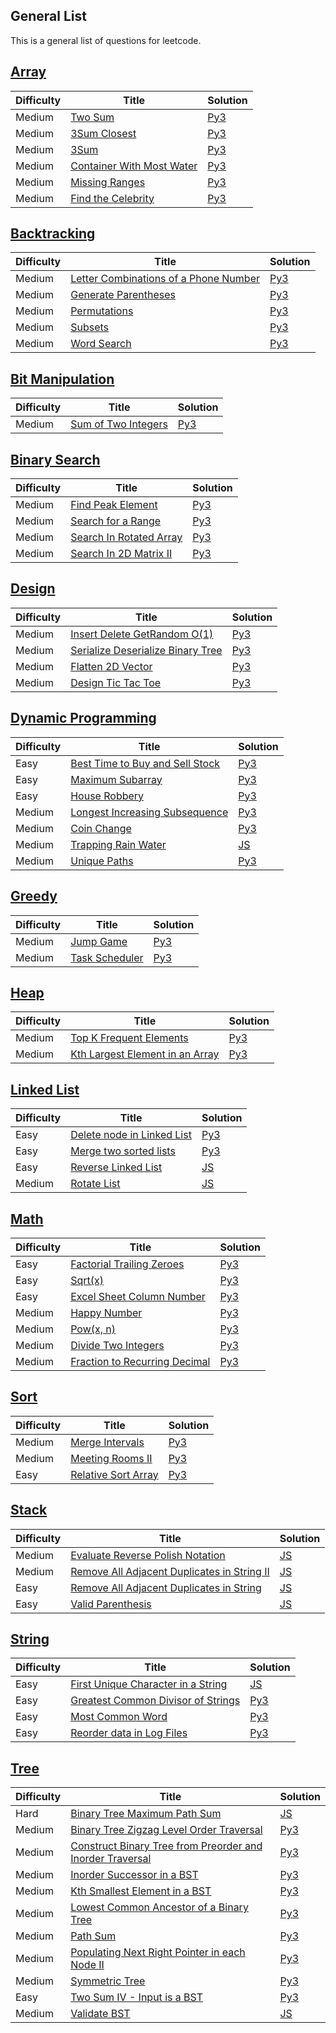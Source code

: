 ## General List

This is a general list of questions for leetcode.

[Array](https://leetcode.com/tag/array/)
--------

| Difficulty | Title | Solution |
| ---------- | ----- | -------- |
| Medium | [Two Sum](https://leetcode.com/problems/two-sum/) | [Py3](./algorithms/array/two-sum.py) |
| Medium | [3Sum Closest](https://leetcode.com/problems/3sum-closest/) | [Py3](./algorithms/array/3sum-closest.py) |
| Medium | [3Sum](https://leetcode.com/problems/3sum/) | [Py3](./algorithms/array/3sum.py) |
| Medium | [Container With Most Water](https://leetcode.com/problems/container-with-most-water/) | [Py3](./algorithms/array/containerWithMostWater.py) |
| Medium | [Missing Ranges](https://leetcode.com/problems/missing-ranges/) | [Py3](./algorithms/array/missing-ranges.py) |
| Medium | [Find the Celebrity](https://leetcode.com/problems/find-the-celebrity/) | [Py3](./algorithms/array/find-the-celebrity.py) |

[Backtracking](https://leetcode.com/tag/backtracking/)
--------

| Difficulty | Title | Solution |
| ---------- | ----- | -------- |
| Medium | [Letter Combinations of a Phone Number](https://leetcode.com/problems/letter-combinations-of-a-phone-number/) | [Py3](./algorithms/backtracking/letterCombinationsOfAPhoneNumber.py) |
| Medium | [Generate Parentheses](https://leetcode.com/problems/generate-parenthesis/) | [Py3](./algorithms/backtracking/generateParenthesis.py) |
| Medium | [Permutations](https://leetcode.com/problems/permutations/) | [Py3](./algorithms/backtracking/permutations.py) |
| Medium | [Subsets](https://leetcode.com/problems/subsets/) | [Py3](./algorithms/backtracking/subsets.py) |
| Medium | [Word Search](https://leetcode.com/problems/word-search/) | [Py3](./algorithms/backtracking/wordSearch.py) |

[Bit Manipulation](https://leetcode.com/tag/bit-manipulation/)
--------

| Difficulty | Title | Solution |
| ---------- | ----- | -------- |
| Medium | [Sum of Two Integers](https://leetcode.com/problems/sum-of-two-integers/) | [Py3](./algorithms/backtracking/sum-of-two-integers.py) |

[Binary Search](https://leetcode.com/tag/binary-search/)
--------

| Difficulty | Title | Solution |
| ---------- | ----- | -------- |
| Medium | [Find Peak Element](https://leetcode.com/problems/find-peak-element/) | [Py3](./algorithms/binary-search/findPeakElement.py) |
| Medium | [Search for a Range](https://leetcode.com/problems/find-first-and-last-position-of-element-in-sorted-array/) | [Py3](./algorithms/binary-search/searchForARange.py) |
| Medium | [Search In Rotated Array](https://leetcode.com/problems/search-in-rotated-sorted-array/) | [Py3](./algorithms/binary-search/search-in-rotated-sorted-array.py) |
| Medium | [Search In 2D Matrix II](https://leetcode.com/problems/search-a-2d-matrix-ii/) | [Py3](./algorithms/binary-search/search-a-2d-matrix-ii.py) |

[Design](https://leetcode.com/tag/design/)
--------

| Difficulty | Title | Solution |
| ---------- | ----- | -------- |
| Medium | [Insert Delete GetRandom O(1)](https://leetcode.com/problems/insert-delete-getrandom-o1/) | [Py3](./algorithms/design/insert-delete-getrandom-o1.py) |
| Medium | [Serialize Deserialize Binary Tree](https://leetcode.com/problems/serialize-and-deserialize-binary-tree/) | [Py3](./algorithms/design/serialize-and-deserialize-binary-tree.py) |
| Medium | [Flatten 2D Vector](https://leetcode.com/problems/flatten-2d-vector/) | [Py3](./algorithms/design/flatten-2d-vector.py) |
| Medium | [Design Tic Tac Toe](https://leetcode.com/problems/design-tic-tac-toe/) | [Py3](./algorithms/design/design-tic-tac-toe.py) |

[Dynamic Programming](https://leetcode.com/tag/dynamic-programming/)
--------

| Difficulty | Title | Solution |
| ---------- | ----- | -------- |
| Easy | [Best Time to Buy and Sell Stock](https://leetcode.com/problems/best-time-to-buy-and-sell-stock/) | [Py3](./algorithms/dynamic-programming/best-time-to-buy-and-sell-stock.py) |
| Easy | [Maximum Subarray](https://leetcode.com/problems/maximum-subarray/) | [Py3](./algorithms/dynamic-programming/maximum-subarray.py) |
| Easy | [House Robbery](https://leetcode.com/problems/house-robbery/) | [Py3](./algorithms/dynamic-programming/house-robbery.py) |
| Medium | [Longest Increasing Subsequence](https://leetcode.com/problems/longest-increasing-subsequence/) | [Py3](./algorithms/dynamic-programming/longest-increasing-subsequence.py) |
| Medium | [Coin Change](https://leetcode.com/problems/coin-change/) | [Py3](./algorithms/dynamic-programming/coin-change.py) |
| Medium | [Trapping Rain Water](https://leetcode.com/problems/trapping-rain-water/) | [JS](./algorithms/dynamic-programming/trapping-rain-water.js) |
| Medium | [Unique Paths](https://leetcode.com/problems/unique-paths/) | [Py3](./algorithms/dynamic-programming/unique-paths.py) |

[Greedy](https://leetcode.com/tag/greedy/)
--------

| Difficulty | Title | Solution |
| ---------- | ----- | -------- |
| Medium | [Jump Game](https://leetcode.com/problems/jump-game/) | [Py3](./algorithms/heap/jump-game.py) |
| Medium | [Task Scheduler](https://leetcode.com/problems/task-scheduler/) | [Py3](./algorithms/heap/task-scheduler.py) |

[Heap](https://leetcode.com/tag/heap/)
--------

| Difficulty | Title | Solution |
| ---------- | ----- | -------- |
| Medium | [Top K Frequent Elements](https://leetcode.com/problems/top-k-frequent-elements/) | [Py3](./algorithms/heap/topKFrequentElements.py) |
| Medium | [Kth Largest Element in an Array](https://leetcode.com/problems/kth-largest-element-in-an-array/) | [Py3](./algorithms/heap/kthLargestElementInArray.py) |

[Linked List](https://leetcode.com/tag/linked-list/)
--------

| Difficulty | Title | Solution |
| ---------- | ----- | -------- |
| Easy | [Delete node in Linked List](https://leetcode.com/problems/delete-node-in-linked-list/) | [Py3](./algorithms/linked-list/delete-node-in-linked-list.py) |
| Easy | [Merge two sorted lists](https://leetcode.com/problems/merge-two-sorted-lists/) | [Py3](./algorithms/linked-list/merge-two-sorted-lists.py) |
| Easy | [Reverse Linked List](https://leetcode.com/problems/reverse-linked-list/) | [JS](./algorithms/linked-list/reverse-linked-list.js) |
| Medium | [Rotate List](https://leetcode.com/problems/rotate-list/) | [JS](./algorithms/linked-list/rotate-list.js) |

[Math](https://leetcode.com/tag/math/)
--------

| Difficulty | Title | Solution |
| ---------- | ----- | -------- |
| Easy | [Factorial Trailing Zeroes](https://leetcode.com/problems/factorial-trailing-zeroes/) | [Py3](./algorithms/math/factorial-trailing-zeroes.py) |
| Easy | [Sqrt(x)](https://leetcode.com/problems/sqrtx/) | [Py3](./algorithms/math/sqrtx.py) |
| Easy | [Excel Sheet Column Number](https://leetcode.com/problems/excel-sheet-column-number/) | [Py3](./algorithms/math/excel-sheet-column-number.py) |
| Medium | [Happy Number](https://leetcode.com/problems/happy-number/) | [Py3](./algorithms/math/happyNumber.py) |
| Medium | [Pow(x, n)](https://leetcode.com/problems/powx-n/) | [Py3](./algorithms/math/powx-n.py) |
| Medium | [Divide Two Integers](https://leetcode.com/problems/divide-two-integers/) | [Py3](./algorithms/math/divide-two-integers.py) |
| Medium | [Fraction to Recurring Decimal](https://leetcode.com/problems/fraction-to-recurring-decimal/) | [Py3](./algorithms/math/fraction-to-recurring-decimal.py) |

[Sort](https://leetcode.com/tag/sort/)
--------

| Difficulty | Title | Solution |
| ---------- | ----- | -------- |
| Medium | [Merge Intervals](https://leetcode.com/problems/merge-intervals/) | [Py3](./algorithms/sort/merge-intervals.py) |
| Medium | [Meeting Rooms II](https://leetcode.com/problems/meeting-rooms-ii/) | [Py3](./algorithms/sort/meeting-rooms-ii.py) |
| Easy | [Relative Sort Array](https://leetcode.com/problems/relative-sort-array/) | [Py3](./algorithms/sort/relative-sort-array.py) |

[Stack](https://leetcode.com/tag/stack/)
--------

| Difficulty | Title | Solution |
| ---------- | ----- | -------- |
| Medium | [Evaluate Reverse Polish Notation](https://leetcode.com/problems/evaluate-reverse-polish-notation/) | [JS](./algorithms/tree/evaluate-reverse-polish-notation.py) |
| Medium | [Remove All Adjacent Duplicates in String II](https://leetcode.com/problems/remove-all-adjacent-duplicates-in-string-ii/) | [JS](./algorithms/tree/remove-all-adjacent-duplicates-in-string-ii.js) |
| Easy | [Remove All Adjacent Duplicates in String](https://leetcode.com/problems/remove-all-adjacent-duplicates-in-string/) | [JS](./algorithms/tree/remove-all-adjacent-duplicates-in-string.js) |
| Easy | [Valid Parenthesis](https://leetcode.com/problems/valid-parentheses/) | [JS](./algorithms/tree/valid-parentheses.js) |

[String](https://leetcode.com/tag/string/)
--------

| Difficulty | Title | Solution |
| ---------- | ----- | -------- |
| Easy | [First Unique Character in a String](https://leetcode.com/problems/first-unique-character-in-a-string/) | [JS](./algorithms/tree/first-unique-character-in-a-string.js) |
| Easy | [Greatest Common Divisor of Strings](https://leetcode.com/problems/greatest-common-divisor-of-strings/) | [Py3](./algorithms/tree/greatest-common-divisor-of-strings.py) |
| Easy | [Most Common Word](https://leetcode.com/problems/most-common-word/) | [Py3](./algorithms/tree/most-common-word.py) |
| Easy | [Reorder data in Log Files](https://leetcode.com/problems/reorder-data-in-log-files/) | [Py3](./algorithms/tree/reorder-data-in-log-files.py) |

[Tree](https://leetcode.com/tag/tree/)
--------

| Difficulty | Title | Solution |
| ---------- | ----- | -------- |
| Hard | [Binary Tree Maximum Path Sum](https://leetcode.com/problems/binary-tree-maximum-path-sum/) | [JS](./algorithms/tree/binary-tree-maximum-path-sum.js) |
| Medium | [Binary Tree Zigzag Level Order Traversal](https://leetcode.com/problems/binary-tree-zigzag-level-order-traversal/) | [Py3](./algorithms/tree/binaryTreeZigZagLevelOrderTraversal.py) |
| Medium | [Construct Binary Tree from Preorder and Inorder Traversal](https://leetcode.com/problems/construct-binary-tree-from-preorder-and-inorder-traversal/) | [Py3](./algorithms/tree/constructBinaryTreeFromInorderAndPreorder.py) |
| Medium | [Inorder Successor in a BST](https://leetcode.com/problems/inorder-successor-in-bst/) | [Py3](./algorithms/tree/inorder-successor-in-bst.py) |
| Medium | [Kth Smallest Element in a BST](https://leetcode.com/problems/kth-smallest-element-in-a-bst/) | [Py3](./algorithms/tree/kthSmallestElementInBst.py) |
| Medium | [Lowest Common Ancestor of a Binary Tree](https://leetcode.com/problems/lowest-common-ancestor-of-a-binary-tree/) | [Py3](./algorithms/tree/lowest-common-ancestor-of-a-binary-tree.py) |
| Medium | [Path Sum](https://leetcode.com/problems/path-sum/) | [Py3](./algorithms/tree/path-sum.py) |
| Medium | [Populating Next Right Pointer in each Node II](https://leetcode.com/problems/populating-next-right-pointers-in-each-node-ii/) | [Py3](./algorithms/tree/populating-next-right-pointers-in-each-node-ii.py) |
| Medium | [Symmetric Tree](https://leetcode.com/problems/symmetric-tree/) | [Py3](./algorithms/tree/symmetric-tree.py) |
| Easy | [Two Sum IV - Input is a BST](https://leetcode.com/problems/two-sum-iv-input-is-a-bst/) | [Py3](./algorithms/tree/two-sum-iv-input-is-a-bst.py) |
| Medium | [Validate BST](https://leetcode.com/problems/validate-binary-search-tree/) | [JS](./algorithms/tree/validate-binary-search-tree.js) |